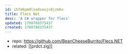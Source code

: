 ```yaml
---
id: ihfm6pm0lso8xaujc0jzm6x
title: Flecs Net
desc: 'A C# wrapper for flecs'
updated: 1700708375437
created: 1700708375437
---
```


- repo: https://github.com/BeanCheeseBurrito/Flecs.NET
- related: [[prdct.zig]]